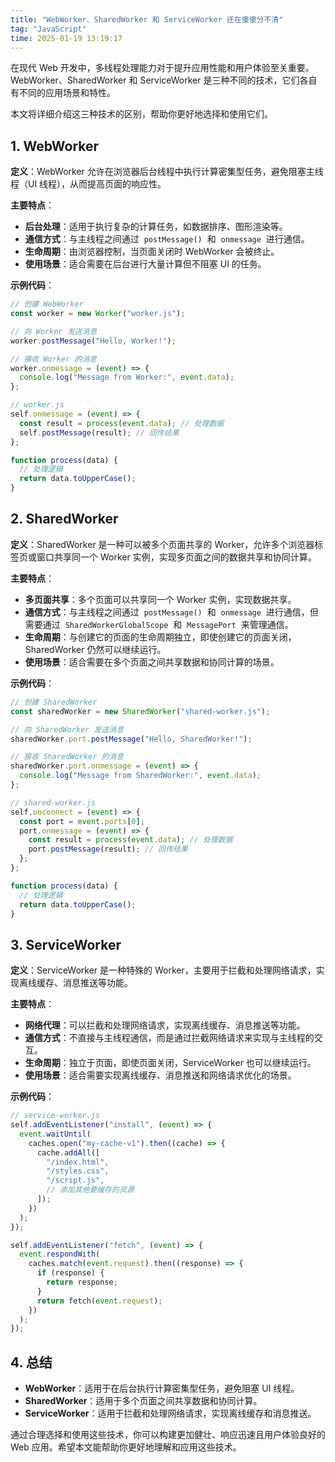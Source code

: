 ```yaml
---
title: "WebWorker、SharedWorker 和 ServiceWorker 还在傻傻分不清"
tag: "JavaScript"
time: 2025-01-19 13:19:17
---
```


在现代 Web 开发中，多线程处理能力对于提升应用性能和用户体验至关重要。WebWorker、SharedWorker 和 ServiceWorker 是三种不同的技术，它们各自有不同的应用场景和特性。

本文将详细介绍这三种技术的区别，帮助你更好地选择和使用它们。

## 1\. WebWorker

**定义**：WebWorker 允许在浏览器后台线程中执行计算密集型任务，避免阻塞主线程（UI 线程），从而提高页面的响应性。

**主要特点**：

- **后台处理**：适用于执行复杂的计算任务，如数据排序、图形渲染等。
- **通信方式**：与主线程之间通过  `postMessage()`  和  `onmessage`  进行通信。
- **生命周期**：由浏览器控制，当页面关闭时 WebWorker 会被终止。
- **使用场景**：适合需要在后台进行大量计算但不阻塞 UI 的任务。

**示例代码**：

```js
// 创建 WebWorker
const worker = new Worker("worker.js");

// 向 Worker 发送消息
worker.postMessage("Hello, Worker!");

// 接收 Worker 的消息
worker.onmessage = (event) => {
  console.log("Message from Worker:", event.data);
};

// worker.js
self.onmessage = (event) => {
  const result = process(event.data); // 处理数据
  self.postMessage(result); // 回传结果
};

function process(data) {
  // 处理逻辑
  return data.toUpperCase();
}
```

## 2\. SharedWorker

**定义**：SharedWorker 是一种可以被多个页面共享的 Worker，允许多个浏览器标签页或窗口共享同一个 Worker 实例，实现多页面之间的数据共享和协同计算。

**主要特点**：

- **多页面共享**：多个页面可以共享同一个 Worker 实例，实现数据共享。
- **通信方式**：与主线程之间通过  `postMessage()`  和  `onmessage`  进行通信，但需要通过  `SharedWorkerGlobalScope`  和  `MessagePort`  来管理通信。
- **生命周期**：与创建它的页面的生命周期独立，即使创建它的页面关闭，SharedWorker 仍然可以继续运行。
- **使用场景**：适合需要在多个页面之间共享数据和协同计算的场景。

**示例代码**：

```js
// 创建 SharedWorker
const sharedWorker = new SharedWorker("shared-worker.js");

// 向 SharedWorker 发送消息
sharedWorker.port.postMessage("Hello, SharedWorker!");

// 接收 SharedWorker 的消息
sharedWorker.port.onmessage = (event) => {
  console.log("Message from SharedWorker:", event.data);
};

// shared-worker.js
self.onconnect = (event) => {
  const port = event.ports[0];
  port.onmessage = (event) => {
    const result = process(event.data); // 处理数据
    port.postMessage(result); // 回传结果
  };
};

function process(data) {
  // 处理逻辑
  return data.toUpperCase();
}
```

## 3\. ServiceWorker

**定义**：ServiceWorker 是一种特殊的 Worker，主要用于拦截和处理网络请求，实现离线缓存、消息推送等功能。

**主要特点**：

- **网络代理**：可以拦截和处理网络请求，实现离线缓存、消息推送等功能。
- **通信方式**：不直接与主线程通信，而是通过拦截网络请求来实现与主线程的交互。
- **生命周期**：独立于页面，即使页面关闭，ServiceWorker 也可以继续运行。
- **使用场景**：适合需要实现离线缓存、消息推送和网络请求优化的场景。

**示例代码**：

```js
// service-worker.js
self.addEventListener("install", (event) => {
  event.waitUntil(
    caches.open("my-cache-v1").then((cache) => {
      cache.addAll([
        "/index.html",
        "/styles.css",
        "/script.js",
        // 添加其他要缓存的资源
      ]);
    })
  );
});

self.addEventListener("fetch", (event) => {
  event.respondWith(
    caches.match(event.request).then((response) => {
      if (response) {
        return response;
      }
      return fetch(event.request);
    })
  );
});
```

## 4\. 总结

- **WebWorker**：适用于在后台执行计算密集型任务，避免阻塞 UI 线程。
- **SharedWorker**：适用于多个页面之间共享数据和协同计算。
- **ServiceWorker**：适用于拦截和处理网络请求，实现离线缓存和消息推送。

通过合理选择和使用这些技术，你可以构建更加健壮、响应迅速且用户体验良好的 Web 应用。希望本文能帮助你更好地理解和应用这些技术。
